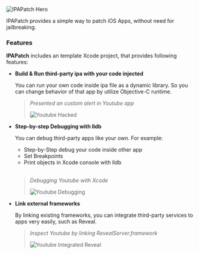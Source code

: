 ![IPAPatch Hero](http://wx2.sinaimg.cn/large/bebedbb5ly1fdrbih316mj20f705iaah.jpg)

IPAPatch provides a simple way to patch iOS Apps, without need for jailbreaking.

### Features

**IPAPatch** includes an template Xcode project, that provides following features:

- **Build & Run third-party ipa with your code injected**

  You can run your own code inside ipa file as a dynamic library. So you can change behavior of that app by utilize Objective-C runtime.
  
  > *Presented an custom alert in Youtube app*
  >
  > ![Youtube Hacked](http://wx4.sinaimg.cn/large/bebedbb5ly1fdre25a8r1j20eb09w0wg.jpg)
  
- **Step-by-step Debugging with lldb**

  You can debug third-party apps like your own. For example:
    
   - Step-by-Step debug your code inside other app
   - Set Breakpoints
   - Print objects in Xcode console with lldb
   <br/>
   
    > *Debugging Youtube with Xcode*
    > 
    > ![Youtube Debugging](http://wx4.sinaimg.cn/large/bebedbb5ly1fdrenwi5dmj20ep0anwgk.jpg)
    

- **Link external frameworks**

  By linking existing frameworks, you can integrate third-party services to apps very easily, such as Reveal.
  
  > *Inspect Youtube by linking RevealServer.framework*
  >
  > ![Youtube Integrated Reveal](http://wx2.sinaimg.cn/large/bebedbb5ly1fdrebq3fguj20op0dbq8p.jpg) 


